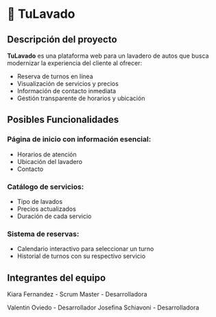 # 🚗 TuLavado

## Descripción del proyecto
**TuLavado** es una plataforma web para un lavadero de autos que busca modernizar la experiencia del cliente al ofrecer:
- Reserva de turnos en línea
- Visualización de servicios y precios
- Información de contacto inmediata
- Gestión transparente de horarios y ubicación

## Posibles Funcionalidades 
### **Página de inicio con información esencial:**
- Horarios de atención
- Ubicación del lavadero
- Contacto
### **Catálogo de servicios:**
- Tipo de lavados
- Precios actualizados
- Duración de cada servicio
### **Sistema de reservas:**
- Calendario interactivo para seleccionar un turno
- Historial de turnos con su respectivo servicio

## **Integrantes del equipo** 
Kiara Fernandez  - Scrum Master - Desarrolladora

Valentin Oviedo  -  Desarrollador
Josefina Schiavoni - Desarrolladora
